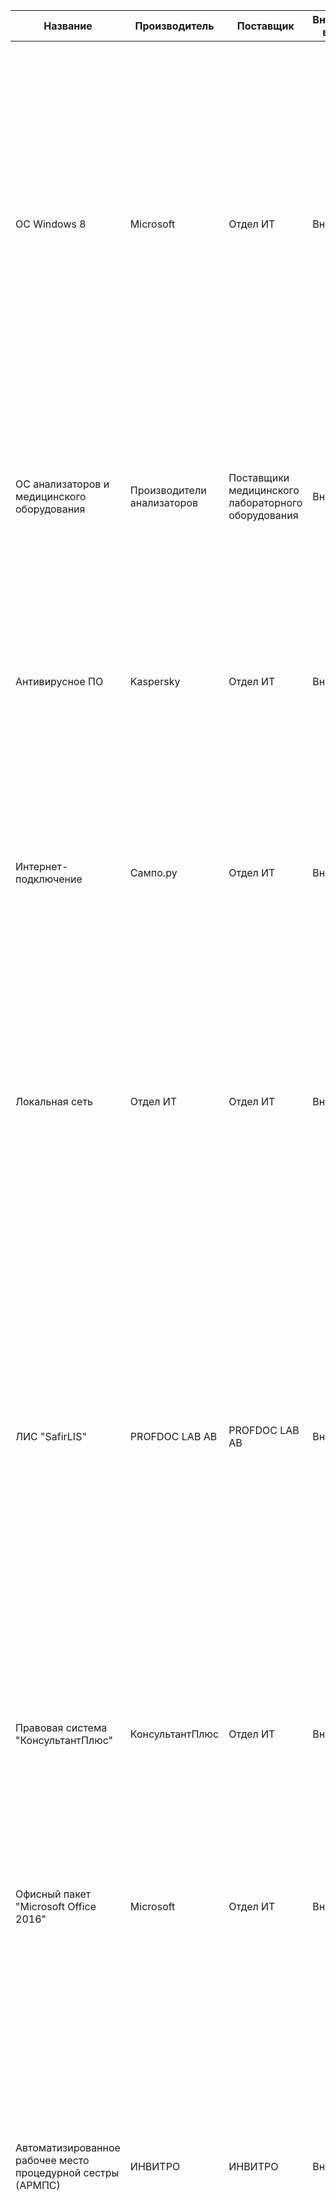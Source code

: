 

| Название                                                    | Производитель              | Поставщик                                          | Внутренний/внешний | Тип сервиса   | Характеристики                                                                                                                                                                                                                                                                                                                                                                                                                                                                                 |
| ----------------------------------------------------------- | -------------------------- | -------------------------------------------------- | ------------------ | ------------- | ---------------------------------------------------------------------------------------------------------------------------------------------------------------------------------------------------------------------------------------------------------------------------------------------------------------------------------------------------------------------------------------------------------------------------------------------------------------------------------------------- |
| ОС Windows 8                                                | Microsoft                  | Отдел ИТ                                           | Внешний            | системное ПО  | Поддержка работы с анализаторами посредством Ethernet соединения. Предоставление врачам возможности работать с прикладным ПО. Поддержка ввода с помощью микроконтроллеров. Минимальные требования к ПК: процессор 1ГГц, 2 ГБ оперативной памяти, 20 ГБ памяти на жестком диске, видеоадаптер, средства ввода (клавиатура, мышь) и вывода (дисплей). Время ожидания ответа не более 2 секунд. Время отклика не более 5 мс.                                                                      |
| ОС анализаторов и медицинского оборудования                 | Производители анализаторов | Поставщики медицинского лабораторного оборудования | Внешний            | системное ПО  | Инженерное обслуживание каждые 6 месяцев. Техническая поддержка в течение рабочего дня. Экстренное обслуживание по вызову. Время реакции на экстренный вызов — 3 дня. Время ожидания ответа не более 2 секунд.                                                                                                                                                                                                                                                                                 |
| Антивирусное ПО                                             | Kaspersky                  | Отдел ИТ                                           | Внешний            | системное ПО  | Защита информации в базах данных медицинского офиса. Непрерывная круглосуточная работа. Круглосуточная тех. поддержка. Срок восстановления функционирования в случае неполадок не более 6 часов, срок устранения неполадок не более 1 дня.                                                                                                                                                                                                                                                     |
| Интернет-подключение                                        | Сампо.ру                   | Отдел ИТ                                           | Внешний            | сети          | Пропускная способность не менее 50 МБит/сек. Непрерывная круглосуточная работа. Техническая поддержка в рабочие часы. Срок восстановления функционирования в случае неполадок не более 6 часов, срок устранения неполадок не более 1 дня.                                                                                                                                                                                                                                                      |
| Локальная сеть                                              | Отдел ИТ                   | Отдел ИТ                                           | Внутренний         | сети          | Соединение между всеми подключенными устройствами больницы; связь со всеми отделами. Пропускная способность не менее 100 МБит/сек. Непрерывная круглосуточная работа. Техническая поддержка в рабочие часы. Срок восстановления функционирования в случае неполадок не более 6 часов, срок устранения неполадок не более 1 дня.                                                                                                                                                                |
| ЛИС "SafirLIS"                                              | PROFDOC LAB AB             | PROFDOC LAB AB                                     | Внешний            | прикладное ПО | Поддержка ввода с микротерминалов. Внесение, хранение и предоставление информации о лабораторных исследованиях. Передача информации между анализаторами и ПК. Передача информации между корпусами медицинского офиса. Контроль качества исследований и анализ полученных данных. Подсчет себестоимости услуг и рабочего времени врачей. Непрерывная работа в течение рабочего дня. Техническая поддержка в рабочие часы. Время отклика не более 5 мс. Время ожидания ответа не более 2 секунд. |
| Правовая система "КонсультантПлюс"                          | КонсультантПлюс            | Отдел ИТ                                           | Внешний            | прикладное ПО | Предоставление справочной информации по правовым документам. Уведомление об изменениях в отслеживаемых документах в течение 3 дней. Непрерывная работа система и техническая поддержка в рабочие часы.                                                                                                                                                                                                                                                                                         |
| Офисный пакет "Microsoft Office 2016"                       | Microsoft                  | Отдел ИТ                                           | Внешний            | прикладное ПО | Непрерывная работа в течение рабочего дня. Справочная информация. Круглосуточная техническая поддержка. Время отклика не более 5 мс. Время ожидания ответа не более 2 секунд.                                                                                                                                                                                                                                                                                                                  |
| Автоматизированное рабочее место процедурной сестры (АРМПС) | ИНВИТРО                    | ИНВИТРО                                            | Внутренний         | прикладное ПО | Предоставление инструментов для регистрации пациентов, уведомления о получении результатов, предоставления результатов исследования, расчета стоимости услуг. Непрерывная работа в течение рабочего дня. Техническая поддержка в рабочие часы. Время отклика не более 5 мс. Время ожидания ответа не более 2 секунд. Срок восстановления функционирования в случае неполадок не более 6 часов, срок устранения неполадок не более 1 дня.                                                       |
| Веб-сайт ИНВИТРО                                            | ИНВИТРО                    | ИНВИТРО                                            | Внутренний         | прикладное ПО | Предоставление клиентам информации о компании, медицинском офисе, предоставление возможности записаться на прием. Непрерывная круглосуточная работа. Круглосуточная поддержка клиентов. Срок восстановления функционирования в случае неполадок не более 6 часов, срок устранения неполадок не более 1 дня.                                                                                                                                                                                    |
| Система контроля качества "Invitro Digital Expert"          | ИНВИТРО                    | ИНВИТРО                                            | Внутренний         | прикладное ПО | Предоставление сотрудникам офиса инструментов для контроля качества услуг в медицинском офисе. Непрерывная работа в течение рабочего дня. Техническая поддержка в рабочие часы. Время отклика не более 5 мс. Время ожидания ответа не более 2 секунд. Срок устранения неполадок не более 1 дня.                                                                                                                                                                                                |
| CRM система "Microsoft Dynamics CRM"                        | Microsoft                  | MANZANA Group                                      | Внешний            | прикладное ПО | Автоматизация процесса выполнения заказов, управление справочной информацией, управление взаимоотношениями с франчайзи, обеспечение процессов управления качеством работы медицинских офисов, управление маркетинговыми кампаниями и коммуникациями. Непрерывная работа в течение рабочего дня. Техническая поддержка в рабочие часы. Время отклика не более 5 мс. Время ожидания ответа не более 2 секунд. Срок устранения неполадок не более 1 дня.                                          |
| Бухгалтерская система 1С:Бухгалтерия                        | 1С                         | Неосистемы Северо-Запад ЛТД                        | Внешний            | прикладное ПО | Предоставление бухгалтерских инструментов для управления финансами. Непрерывная работа в течение рабочего дня. Техническая поддержка в рабочие часы. Время отклика не более 5 мс. Время ожидания ответа не более 2 секунд. Срок восстановления функционирования в случае неполадок не более 6 часов, срок устранения неполадок не более 1 дня.                                                                                                                                                 |



